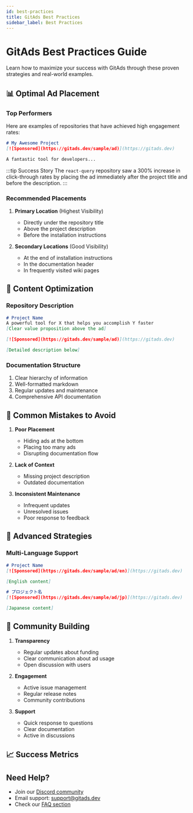 ```yaml
---
id: best-practices
title: GitAds Best Practices
sidebar_label: Best Practices
---
```


# GitAds Best Practices Guide

Learn how to maximize your success with GitAds through these proven strategies and real-world examples.

## 📊 Optimal Ad Placement

### Top Performers
Here are examples of repositories that have achieved high engagement rates:

```markdown
# My Awesome Project
[![Sponsored](https://gitads.dev/sample/ad)](https://gitads.dev)

A fantastic tool for developers...
```

:::tip Success Story
The `react-query` repository saw a 300% increase in click-through rates by placing the ad immediately after the project title and before the description.
:::

### Recommended Placements

1. **Primary Location** (Highest Visibility)
   - Directly under the repository title
   - Above the project description
   - Before the installation instructions

2. **Secondary Locations** (Good Visibility)
   - At the end of installation instructions
   - In the documentation header
   - In frequently visited wiki pages

## 🎯 Content Optimization

### Repository Description
```markdown
# Project Name
A powerful tool for X that helps you accomplish Y faster
[Clear value proposition above the ad]

[![Sponsored](https://gitads.dev/sample/ad)](https://gitads.dev)

[Detailed description below]
```

### Documentation Structure
1. Clear hierarchy of information
2. Well-formatted markdown
3. Regular updates and maintenance
4. Comprehensive API documentation

<!-- ## 💡 Tips from Successful Publishers

### Case Study: Popular NPM Package
- **Before**: Basic README with ad at bottom
- **After**: Restructured with ad near installation instructions
- **Result**: 175% increase in click-through rate

### Community Engagement
1. Be transparent about advertising
2. Explain how ads support development
3. Respond to community feedback
4. Regular project updates

## 📈 Performance Optimization

### Metrics to Monitor
- Impression-to-click ratio
- Time of day performance
- Geographic distribution
- Repository traffic correlation

### A/B Testing
Test different approaches:
1. Ad placement variations
2. README structure changes
3. Different value propositions
4. Various call-to-action formats -->

## 🚫 Common Mistakes to Avoid

1. **Poor Placement**
   - Hiding ads at the bottom
   - Placing too many ads
   - Disrupting documentation flow

2. **Lack of Context**
   <!-- - Not explaining ad presence -->
   - Missing project description
   - Outdated documentation

3. **Inconsistent Maintenance**
   - Infrequent updates
   - Unresolved issues
   - Poor response to feedback

## 🌟 Advanced Strategies

### Multi-Language Support
```markdown
# Project Name
[![Sponsored](https://gitads.dev/sample/ad/en)](https://gitads.dev)

[English content]

# プロジェクト名
[![Sponsored](https://gitads.dev/sample/ad/jp)](https://gitads.dev)

[Japanese content]
```

<!-- ### Documentation Integration
- Integrate with documentation platforms
- Create dedicated landing pages
- Use analytics to track user flow

## 📱 Platform-Specific Optimization

### GitHub-Specific
- Optimize repository tags
- Maintain good GitHub metrics
- Regular repository activity

### Documentation Platforms
- Docusaurus optimization
- GitBook integration
- VuePress compatibility -->

## 🤝 Community Building

1. **Transparency**
   - Regular updates about funding
   - Clear communication about ad usage
   - Open discussion with users

2. **Engagement**
   - Active issue management
   - Regular release notes
   - Community contributions

3. **Support**
   - Quick response to questions
   - Clear documentation
   - Active in discussions

## 📈 Success Metrics

<!-- Track these key performance indicators:
- Click-through rate (CTR)
- Impression quality
- User engagement
- Community feedback
- Revenue growth -->

## Need Help?

- Join our [Discord community](https://discord.com/invite/S3EdtEbqw7)
- Email support: [support@gitads.dev](mailto:support@gitads.dev)
- Check our [FAQ section](/docs/faq/publishers) 